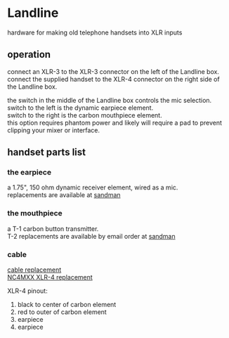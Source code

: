 # Landline
hardware for making old telephone handsets into XLR inputs 

## operation  

connect an XLR-3 to the XLR-3 connector on the left of the Landline box.  
connect the supplied handset to the XLR-4 connector on the right side of the Landline box.  

the switch in the middle of the Landline box controls the mic selection.  
switch to the left is the dynamic earpiece element.  
switch to the right is the carbon mouthpiece element.  
this option requires phantom power and likely will require a pad to prevent clipping your mixer or interface.  



## handset parts list

### the earpiece  
a 1.75", 150 ohm dynamic receiver element, wired as a mic.  
replacements are available at [sandman](https://www.sandman.com/products/asx7t-dr-1-dynamic-receiver-transmitter)

### the mouthpiece  
a T-1 carbon button transmitter.  
T-2 replacements are available by email order at [sandman](www.sandman.com)

### cable
[cable replacement](https://www.sandman.com/products/tel4q-6-foot-black-4-conductor-spade-to-spade-handset-cord)  
[NC4MXX XLR-4 replacement](https://www.mouser.com/ProductDetail/Neutrik/NC4MXX?qs=RMiEzKrVl1ceI5POQM8YGg%3D%3D)  
  
XLR-4 pinout:  
1. black to center of carbon element 
2. red to outer of carbon element  
3. earpiece  
4. earpiece  

